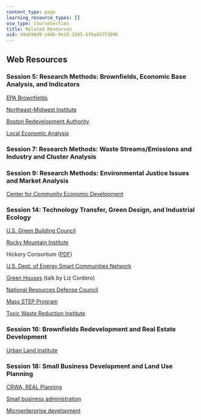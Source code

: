 ```yaml
---
content_type: page
learning_resource_types: []
ocw_type: CourseSection
title: Related Resources
uid: d4eb98d9-a946-9e10-2685-bf6a65753096
---
```


Web Resources
-------------

### Session 5: Research Methods: Brownfields, Economic Base Analysis, and Indicators

[EPA Brownfields](http://www.epa.gov/brownfields)

[Northeast-Midwest Institute](http://www.nemw.org/)

[Boston Redevelopment Authority](http://www.bostonplans.org/)

[Local Economic Analysis](http://www.uwex.edu/ces/cced/dma/6.html)

### Session 7: Research Methods: Waste Streams/Emissions and Industry and Cluster Analysis

### Session 9: Research Methods: Environmental Justice Issues and Market Analysis

[Center for Community Economic Development](http://www.uwex.edu/ces/cced/dma/6.html)

### Session 14: Technology Transfer, Green Design, and Industrial Ecology

[U.S. Green Building Council](https://www.usgbc.org/?utm_medium=ppc&gclid=CjwKCAiAo5qABhBdEiwAOtGmbnb87g_dewjCB7lRYrL24eyzWVZbUJwR7uNiI13mavhWS-Y535G7oBoCEyMQAvD_BwE)

[Rocky Mountain Institute](http://www.rmi.org/)

Hickory Consortium ([PDF](http://www.nrel.gov/docs/fy03osti/31726.pdf))

[U.S. Dept. of Energy Smart Communities Network](http://www.sustainable.org/environment/energy/838-smart-communities-network-us-department-of-energy-doe-office-of-energy-efficiency-and-renewable-energy)

[Green Houses](http://www.nesea.org/greenbuildings/) (talk by Liz Cordero)

[National Resources Defense Council](http://www.nrdc.org/cities/default.asp)

[Mass STEP Program](http://www.mass.gov/envir/)

[Toxic Waste Reduction Institute](http://www.turi.org/)

### Session 16: Brownfields Redevelopment and Real Estate Development

[Urban Land Institute](http://www.uli.org/)

### Session 18: Small Business Development and Land Use Planning

[CRWA, REAL Planning](http://www.greeningthegrey.org/crwas-plan-for-future-sustainability/)

[Small business administration](http://www.sba.gov/ma/)

[Microenterprise development](http://www.fieldus.org/)